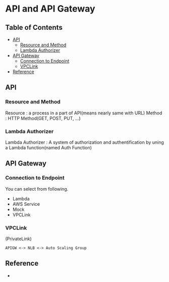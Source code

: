 # API and API Gateway

## Table of Contents
<!--toc-->
* [API](#api)
  * [Resource and Method](#resource-and-method)
  * [Lambda Authorizer](#lambda-authorizer)
* [API Gateway](#api-gateway)
  * [Connection to Endpoint](#connection-to-endpoint)
  * [VPCLink](#vpclink)
* [Reference](#reference)
<!--toc-->

## API
### Resource and Method
Resource
: a process in a part of API(means nearly same with URL)
Method
: HTTP Method(GET, POST, PUT, ...)

### Lambda Authorizer
Lambda Authorizer
: A system of authorization and authentification by uning a Lambda function(named Auth Function)


## API Gateway
### Connection to Endpoint
You can select from following.
* Lambda
* AWS Service
* Mock
* VPCLink

### VPCLink
(PrivateLink)

```
APIGW <-> NLB <-> Auto Scaling Group
```



## Reference
* []()




